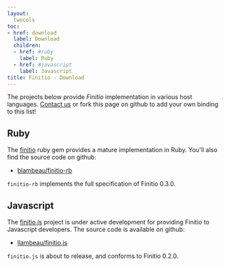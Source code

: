 ```yaml
---
layout:
  twocols
toc:
- href: download
  label: Download
  children:
  - href: #ruby
    label: Ruby
  - href: #javascript
    label: Javascript
title: Finitio - Download
---
```

The projects below provide *Finitio* implementation in various host languages.
[Contact us](mailto:blambeau@gmail.com) or fork this page on github to add
your own binding to this list!

## Ruby

The [finitio](https://rubygems.org/gems/finitio) ruby gem provides a mature
implementation in Ruby. You'll also find the source code on github:

* [blambeau/finitio-rb](https://github.com/blambeau/finitio-rb)

`finitio-rb` implements the full specification of Finitio 0.3.0.

## Javascript

The [finitio.js](https://www.npmjs.org/package/finitio.js) project is under
active development for providing Finitio to Javascript developers. The source
code is available on github:

* [llambeau/finitio.js](https://github.com/llambeau/finitio.js)

`finitio.js` is about to release, and conforms to Finitio 0.2.0.
